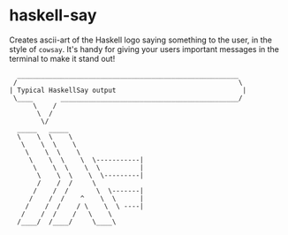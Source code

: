 # haskell-say

Creates ascii-art of the Haskell logo saying something to the user, in the style of `cowsay`.  It's handy for giving your users important messages in the terminal to make it stand out!

```
  ________________________________________________________
 /                                                        \
| Typical HaskellSay output                                |
 \____       _____________________________________________/
      \    /
       \  /
        \/
  _____   _____
  \    \  \    \
   \    \  \    \
    \    \  \    \
     \    \  \    \  \-----------|
      \    \  \    \  \          |
       \    \  \    \  \---------|
       /    /  /     \
      /    /  /       \  \-------|
     /    /  /    ^    \  \      |
    /    /  /    / \    \  \ ----|
   /    /  /    /   \    \
  /____/  /____/     \____\
```
